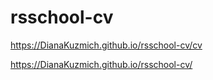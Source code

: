 # rsschool-cv

https://DianaKuzmich.github.io/rsschool-cv/cv

https://DianaKuzmich.github.io/rsschool-cv/
